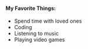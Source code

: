 #### My Favorite Things:

* Spend time with loved ones
* Coding
* Listening to music
* Playing video games
